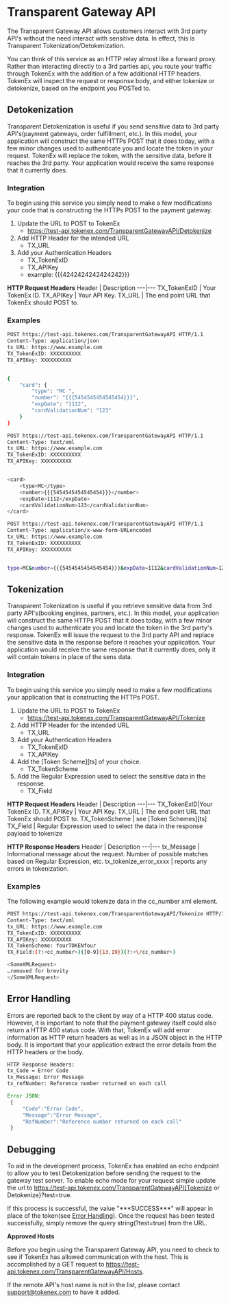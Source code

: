 
# Transparent Gateway API

The Transparent Gateway API allows customers interact with 3rd party API's without the need interact with sensitive data. In effect, this is Transparent Tokenization/Detokenization. 

You can think of this service as an HTTP relay almost like a forward proxy. Rather than interacting directly to a 3rd parties api, you route your traffic through TokenEx with the addition of a few additional HTTP headers. TokenEx will inspect the request or response body, and either tokenize or detokenize, based on the endpoint you POSTed to. 

## Detokenization

 Transparent Detokenization is useful if you send sensitive data to 3rd party API's(payment gateways, order fulfillment, etc.). In this model, your application will construct the same HTTPs POST that it does today, with a few minor changes used to authenticate you and locate the token in your request. TokenEx will replace the token, with the sensitive data, before it reaches the 3rd party. Your application would receive the same response that it currently does.

### Integration
To begin using this service you simply need to make a few modifications your code that is constructing the HTTPs POST to the payment gateway.


1. Update the URL to POST to TokenEx
	* https://test-api.tokenex.com/TransparentGatewayAPI/Detokenize
2. Add HTTP Header for the intended URL
	* TX_URL 
3. Add your Authentication Headers
	* TX_TokenExID
	* TX_APIKey 
	* example: {{{4242424242424242}}}
	
**HTTP Request Headers**
Header | Description
---|---
TX_TokenExID | Your TokenEx ID.
TX_APIKey | Your API Key.
TX_URL | The end point URL that TokenEx should POST to.



### Examples

```bash
POST https://test-api.tokenex.com/TransparentGatewayAPI HTTP/1.1
Content-Type: application/json
tx_URL: https://www.example.com
TX_TokenExID: XXXXXXXXXX
TX_APIKey: XXXXXXXXXX


{
	"card": {
		"type": "MC ",
		"number": "{{{5454545454545454}}}",
		"expDate": "1112",
		"cardValidationNum": "123"
	}
}
```

```bash
POST https://test-api.tokenex.com/TransparentGatewayAPI HTTP/1.1
Content-Type: text/xml
tx_URL: https://www.example.com
TX_TokenExID: XXXXXXXXXX
TX_APIKey: XXXXXXXXXX


<card>
	<type>MC</type>
	<number>{{{5454545454545454}}}</number>
	<expDate>1112</expDate>
	<cardValidationNum>123</cardValidationNum>
</card>
```

```bash
POST https://test-api.tokenex.com/TransparentGatewayAPI HTTP/1.1
Content-Type: application/x-www-form-URLencoded
tx_URL: https://www.example.com
TX_TokenExID: XXXXXXXXXX
TX_APIKey: XXXXXXXXXX


type=MC&number={{{5454545454545454}}}&expDate=1112&cardValidationNum=123
```

## Tokenization

Transparent Tokenization is useful if you retrieve sensitive data from 3rd party API's(booking engines, partners, etc.). In this model, your application will construct the same HTTPs POST that it does today, with a few minor changes used to authenticate you and locate the token in the 3rd party's response. TokenEx will issue the request to the 3rd party API and replace the sensitive data in the response before it reaches your application. Your application would receive the same response that it currently does, only it will contain tokens in place of the sens data.

### Integration
To begin using this service you simply need to make a few modifications your application that is constructing the HTTPs POST.


1. Update the URL to POST to TokenEx
	* https://test-api.tokenex.com/TransparentGatewayAPI/Tokenize
2. Add HTTP Header for the intended URL
	* TX_URL 
3. Add your Authentication Headers
	* TX_TokenExID
	* TX_APIKey 
4. Add the [Token Scheme][ts] of your choice.
	* TX_TokenScheme
5. Add the Regular Expression used to select the sensitive data in the response.
	* TX_Field
	
**HTTP Request Headers**
Header | Description
---|---
TX_TokenExID|Your TokenEx ID.
TX_APIKey | Your API Key.
TX_URL | The end point URL that TokenEx should POST to. 
TX_TokenScheme | see  [Token Schemes][ts]
TX_Field | Regular Expression used to select the data in the response payload to tokenize

**HTTP Response Headers**
Header | Description
---|---
tx_Message | Informational message about the request. Number of possible matches based on Regular Expression, etc.
tx_tokenize_error_xxxx | reports any errors in tokenization.


### Examples

The following example would tokenize data in the cc_number xml element.

```bash
POST https://test-api.tokenex.com/TransparentGatewayAPI/Tokenize HTTP/1.1
Content-Type: text/xml
tx_URL: https://www.example.com
TX_TokenExID: XXXXXXXXXX
TX_APIKey: XXXXXXXXXX
TX_TokenScheme: fourTOKENfour
TX_Field:(?:<cc_number>)([0-9]{13,19})(?:<\/cc_number>)

<SomeXMLRequest>
…removed for brevity
</SomeXMLRequest>


```

## Error Handling

Errors are reported back to the client by way of a HTTP 400 status code. However, it is important to note that the payment gateway itself could also return a HTTP 400 status code. With that, TokenEx will add error information as HTTP return headers as well as in a JSON object in the HTTP body. It is important that your application extract the error details from the HTTP headers or the body.

 
```bash
HTTP Response Headers:
tx_Code = Error Code
tx_Message: Error Message
tx_refNumber: Reference number returned on each call
```

``` javascript
Error JSON:
 {
	 "Code":"Error Code",
	 "Message":"Error Message",
	 "RefNumber":"Reference number returned on each call"
 }
```

## Debugging

To aid in the development process, TokenEx has enabled an echo endpoint to allow you to test Detokenization before sending the request to the gateway test server. To enable echo mode for your request simple update the url to https://test-api.tokenex.com/TransparentGatewayAPI{Tokenize or Detokenize}?test=true. 

If this process is successful, the value "\*\*\*SUCCESS\*\*\*" will appear in place of the token(see [Error Handling][tgapiError]). Once the request has been tested successfully, simply remove the query string(?test=true) from the URL.

**Approved Hosts**

Before you begin using the Transparent Gateway API, you need to check to see if TokenEx has allowed communication with the host. This is accomplished by a GET request to https://test-api.tokenex.com/TransparentGatewayAPI/Hosts. 

If the remote API's host name is not in the list, please contact support@tokenex.com to have it added. 

[tgapiError]: #transparent-gateway-api-error-handling
